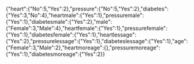 {"heart":{"No":5,"Yes":2},"pressure":{"No":5,"Yes":2},"diabetes":{"Yes":3,"No":4},"heartmale":{"Yes":1},"pressuremale":{"Yes":1},"diabetesmale":{"Yes":2},"male":{"Female":3,"Male":4},"heartfemale":{"Yes":1},"pressurefemale":{"Yes":1},"diabetesfemale":{"Yes":1},"heartlessage":{"Yes":2},"pressurelessage":{"Yes":1},"diabeteslessage":{"Yes":1},"age":{"Female":3,"Male":2},"heartmoreage":{},"pressuremoreage":{"Yes":1},"diabetesmoreage":{"Yes":2}}

